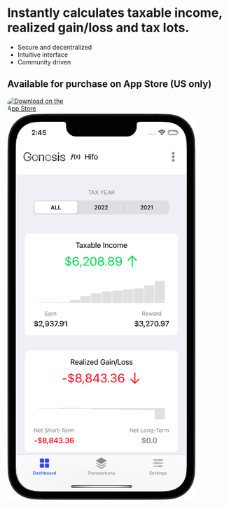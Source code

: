 <div class="app-sidebar">
  <h1 class="project-header">
    Instantly calculates taxable income, realized gain/loss and tax lots.
  </h1>
  <ul>
    <li>Secure and decentralized</li>
    <li>Intuitive interface</li>
    <li>Community driven</li>
  </ul>
  <h2 class="project-tagline">
    Available for purchase on App Store (US only)
  </h2>
  <a href="https://apps.apple.com/us/app/cointrail/id1614887276?itsct=apps_box_badge&amp;itscg=30200" style="display: inline-block; overflow: hidden; border-top-left-radius: 13px; border-top-right-radius: 13px; border-bottom-right-radius: 13px; border-bottom-left-radius: 13px; width: 150px;"><img src="https://tools.applemediaservices.com/api/badges/download-on-the-app-store/black/en-us?size=250x83&amp;releaseDate=1647993600&h=77490f38156a901efc16654c37b90396" alt="Download on the App Store" style="border-top-left-radius: 13px; border-top-right-radius: 13px; border-bottom-right-radius: 13px; border-bottom-left-radius: 13px; width: 150px;"></a>
</div>
<div>
  <img src="/assets/images/CoinTrail-phone-22-06-01.png" alt="CoinTrail phone" class="app-poster"/>
</div>

